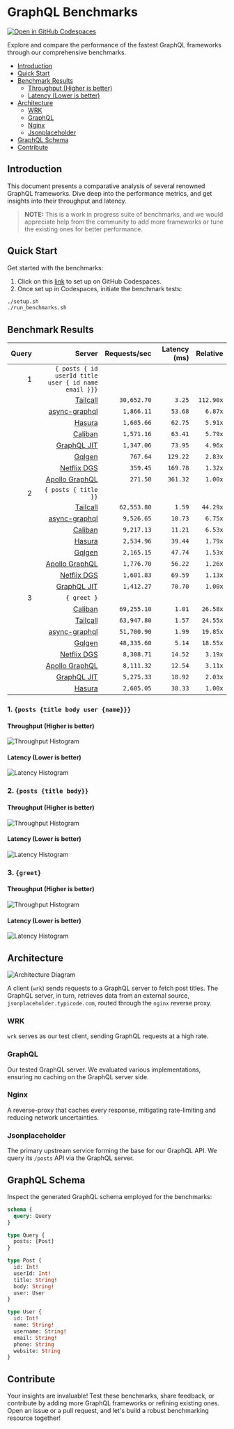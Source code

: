 # GraphQL Benchmarks <!-- omit from toc -->

[![Open in GitHub Codespaces](https://github.com/codespaces/badge.svg)](https://codespaces.new/tailcallhq/graphql-benchmarks)

Explore and compare the performance of the fastest GraphQL frameworks through our comprehensive benchmarks.

- [Introduction](#introduction)
- [Quick Start](#quick-start)
- [Benchmark Results](#benchmark-results)
  - [Throughput (Higher is better)](#throughput-higher-is-better)
  - [Latency (Lower is better)](#latency-lower-is-better)
- [Architecture](#architecture)
  - [WRK](#wrk)
  - [GraphQL](#graphql)
  - [Nginx](#nginx)
  - [Jsonplaceholder](#jsonplaceholder)
- [GraphQL Schema](#graphql-schema)
- [Contribute](#contribute)

[Tailcall]: https://github.com/tailcallhq/tailcall
[Gqlgen]: https://github.com/99designs/gqlgen
[Apollo GraphQL]: https://github.com/apollographql/apollo-server
[Netflix DGS]: https://github.com/netflix/dgs-framework
[Caliban]: https://github.com/ghostdogpr/caliban
[async-graphql]: https://github.com/async-graphql/async-graphql
[Hasura]: https://github.com/hasura/graphql-engine
[GraphQL JIT]: https://github.com/zalando-incubator/graphql-jit

## Introduction

This document presents a comparative analysis of several renowned GraphQL frameworks. Dive deep into the performance metrics, and get insights into their throughput and latency.

> **NOTE:** This is a work in progress suite of benchmarks, and we would appreciate help from the community to add more frameworks or tune the existing ones for better performance.

## Quick Start

Get started with the benchmarks:

1. Click on this [link](https://codespaces.new/tailcallhq/graphql-benchmarks) to set up on GitHub Codespaces.
2. Once set up in Codespaces, initiate the benchmark tests:

```bash
./setup.sh
./run_benchmarks.sh
```

## Benchmark Results

<!-- PERFORMANCE_RESULTS_START -->

| Query | Server | Requests/sec | Latency (ms) | Relative |
|-------:|--------:|--------------:|--------------:|---------:|
| 1 | `{ posts { id userId title user { id name email }}}` |
|| [Tailcall] | `30,652.70` | `3.25` | `112.90x` |
|| [async-graphql] | `1,866.11` | `53.68` | `6.87x` |
|| [Hasura] | `1,605.66` | `62.75` | `5.91x` |
|| [Caliban] | `1,571.16` | `63.41` | `5.79x` |
|| [GraphQL JIT] | `1,347.06` | `73.95` | `4.96x` |
|| [Gqlgen] | `767.64` | `129.22` | `2.83x` |
|| [Netflix DGS] | `359.45` | `169.78` | `1.32x` |
|| [Apollo GraphQL] | `271.50` | `361.32` | `1.00x` |
| 2 | `{ posts { title }}` |
|| [Tailcall] | `62,553.80` | `1.59` | `44.29x` |
|| [async-graphql] | `9,526.65` | `10.73` | `6.75x` |
|| [Caliban] | `9,217.13` | `11.21` | `6.53x` |
|| [Hasura] | `2,534.96` | `39.44` | `1.79x` |
|| [Gqlgen] | `2,165.15` | `47.74` | `1.53x` |
|| [Apollo GraphQL] | `1,776.70` | `56.22` | `1.26x` |
|| [Netflix DGS] | `1,601.83` | `69.59` | `1.13x` |
|| [GraphQL JIT] | `1,412.27` | `70.70` | `1.00x` |
| 3 | `{ greet }` |
|| [Caliban] | `69,255.10` | `1.01` | `26.58x` |
|| [Tailcall] | `63,947.80` | `1.57` | `24.55x` |
|| [async-graphql] | `51,700.90` | `1.99` | `19.85x` |
|| [Gqlgen] | `48,335.60` | `5.14` | `18.55x` |
|| [Netflix DGS] | `8,308.71` | `14.52` | `3.19x` |
|| [Apollo GraphQL] | `8,111.32` | `12.54` | `3.11x` |
|| [GraphQL JIT] | `5,275.33` | `18.92` | `2.03x` |
|| [Hasura] | `2,605.05` | `38.33` | `1.00x` |

<!-- PERFORMANCE_RESULTS_END -->



### 1. `{posts {title body user {name}}}`
#### Throughput (Higher is better)

![Throughput Histogram](assets/req_sec_histogram1.png)

#### Latency (Lower is better)

![Latency Histogram](assets/latency_histogram1.png)

### 2. `{posts {title body}}`
#### Throughput (Higher is better)

![Throughput Histogram](assets/req_sec_histogram2.png)

#### Latency (Lower is better)

![Latency Histogram](assets/latency_histogram2.png)

### 3. `{greet}`
#### Throughput (Higher is better)

![Throughput Histogram](assets/req_sec_histogram3.png)

#### Latency (Lower is better)

![Latency Histogram](assets/latency_histogram3.png)

## Architecture

![Architecture Diagram](assets/architecture.png)

A client (`wrk`) sends requests to a GraphQL server to fetch post titles. The GraphQL server, in turn, retrieves data from an external source, `jsonplaceholder.typicode.com`, routed through the `nginx` reverse proxy.

### WRK

`wrk` serves as our test client, sending GraphQL requests at a high rate.

### GraphQL

Our tested GraphQL server. We evaluated various implementations, ensuring no caching on the GraphQL server side.

### Nginx

A reverse-proxy that caches every response, mitigating rate-limiting and reducing network uncertainties.

### Jsonplaceholder

The primary upstream service forming the base for our GraphQL API. We query its `/posts` API via the GraphQL server.

## GraphQL Schema

Inspect the generated GraphQL schema employed for the benchmarks:

```graphql
schema {
  query: Query
}

type Query {
  posts: [Post]
}

type Post {
  id: Int!
  userId: Int!
  title: String!
  body: String!
  user: User
}

type User {
  id: Int!
  name: String!
  username: String!
  email: String!
  phone: String
  website: String
}
```

## Contribute

Your insights are invaluable! Test these benchmarks, share feedback, or contribute by adding more GraphQL frameworks or refining existing ones. Open an issue or a pull request, and let's build a robust benchmarking resource together!
